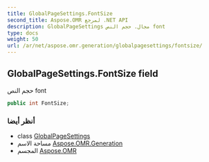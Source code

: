 ```yaml
---
title: GlobalPageSettings.FontSize
second_title: Aspose.OMR لمرجع .NET API
description: GlobalPageSettings مجال. حجم النص font
type: docs
weight: 50
url: /ar/net/aspose.omr.generation/globalpagesettings/fontsize/
---
```

## GlobalPageSettings.FontSize field

حجم النص font

```csharp
public int FontSize;
```

### أنظر أيضا

* class [GlobalPageSettings](../)
* مساحة الاسم [Aspose.OMR.Generation](../../globalpagesettings/)
* المجسم [Aspose.OMR](../../../)


